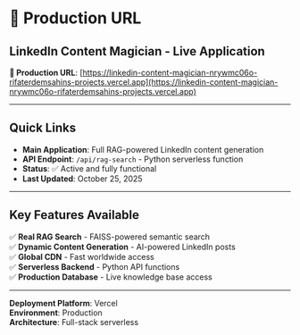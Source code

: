 # 🔗 Production URL

## LinkedIn Content Magician - Live Application

**🚀 Production URL**: [https://linkedin-content-magician-nrywmc06o-rifaterdemsahins-projects.vercel.app](https://linkedin-content-magician-nrywmc06o-rifaterdemsahins-projects.vercel.app)

---

## Quick Links

- **Main Application**: Full RAG-powered LinkedIn content generation
- **API Endpoint**: `/api/rag-search` - Python serverless function
- **Status**: ✅ Active and fully functional
- **Last Updated**: October 25, 2025

---

## Key Features Available

✅ **Real RAG Search** - FAISS-powered semantic search  
✅ **Dynamic Content Generation** - AI-powered LinkedIn posts  
✅ **Global CDN** - Fast worldwide access  
✅ **Serverless Backend** - Python API functions  
✅ **Production Database** - Live knowledge base access

---

**Deployment Platform**: Vercel  
**Environment**: Production  
**Architecture**: Full-stack serverless